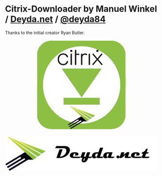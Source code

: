 # Citrix-Downloader by Manuel Winkel / [Deyda.net](https://www.deyda.net) / [@deyda84](https://twitter.com/Deyda84)


Thanks to the initial creator Ryan Butler.



<p align="center">
  <img src="https://github.com/Deyda/Citrix-Downloader/blob/main/img/CitrixDownloaderLogo.png" alt="Citrix Downloader Logo"/>
</p>





<p align="center">
  <img src="https://github.com/Deyda/Citrix-Downloader/blob/main/img/Deyda-header.png" alt="Deyda.net"/>
</p>
